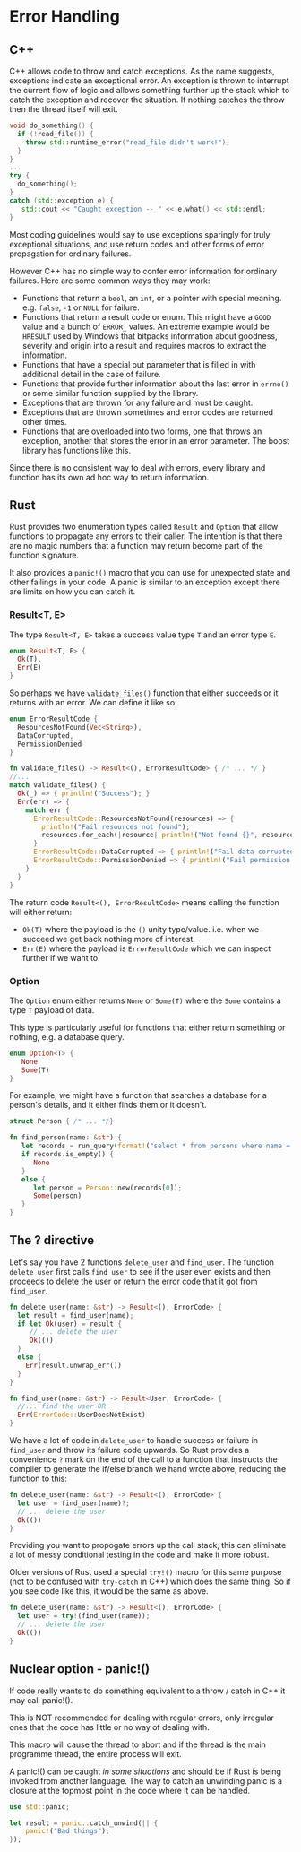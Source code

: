 # Error Handling

## C++

C++ allows code to throw and catch exceptions. As the name suggests, exceptions indicate an exceptional error. An exception is thrown to interrupt the current flow of logic and allows something further up the stack which to catch the exception and recover the situation. If nothing catches the throw then the thread itself will exit.

```c++
void do_something() {
  if (!read_file()) {
    throw std::runtime_error("read_file didn't work!");
  }
}
...
try {
  do_something();
}
catch (std::exception e) {
   std::cout << "Caught exception -- " << e.what() << std::endl;
}
```

Most coding guidelines would say to use exceptions sparingly for truly exceptional situations, and use return codes and other forms of error propagation for ordinary failures.

However C++ has no simple way to confer error information for ordinary failures. Here are some common ways they may work:

* Functions that return a `bool`, an `int`, or a pointer with special meaning. e.g. `false`, `-1` or `NULL` for failure.
* Functions that return a result code or enum. This might have a `GOOD` value and a bunch of `ERROR_` values. An extreme example would be `HRESULT` used by Windows that bitpacks information about goodness, severity and origin into a result and requires macros to extract the information.
* Functions that have a special out parameter that is filled in with additional detail in the case of failure.
* Functions that provide further information about the last error in `errno()` or some similar function supplied by the library.
* Exceptions that are thrown for any failure and must be caught. 
* Exceptions that are thrown sometimes and error codes are returned other times.
* Functions that are overloaded into two forms, one that throws an exception, another that stores the error in an error parameter. The boost library has functions like this.

Since there is no consistent way to deal with errors, every library and function has its own ad hoc way to return information.

## Rust

Rust provides two enumeration types called `Result` and `Option` that allow functions to propagate any errors to their caller. The intention is that there are no magic numbers that a function may return become part of the function signature.

It also provides a `panic!()` macro that you can use for unexpected state and other failings in your code. A panic is similar to an exception except there are limits on how you can catch it.


### Result<T, E>

The type `Result<T, E>` takes a success value type `T` and an error type `E`.

```rust
enum Result<T, E> {
  Ok(T),
  Err(E)
}
```

So perhaps we have `validate_files()` function that either succeeds or it returns with an error. We can define it like so:

```rust
enum ErrorResultCode {
  ResourcesNotFound(Vec<String>),
  DataCorrupted,
  PermissionDenied
}

fn validate_files() -> Result<(), ErrorResultCode> { /* ... */ }
//...
match validate_files() {
  Ok(_) => { println!("Success"); }
  Err(err) => {
    match err {
      ErrorResultCode::ResourcesNotFound(resources) => {
        println!("Fail resources not found");
        resources.for_each(|resource| println!("Not found {}", resource));
      }
      ErrorResultCode::DataCorrupted => { println!("Fail data corrupted"); }
      ErrorResultCode::PermissionDenied => { println!("Fail permission denied"); }
    }
  }
}

```

The return code `Result<(), ErrorResultCode>` means calling the function will either return:

* `Ok(T)` where the payload is the `()` unity type/value. i.e. when we succeed we get back nothing more of interest.
* `Err(E)` where the payload is `ErrorResultCode` which we can inspect further if we want to.

### Option<T>

The `Option` enum either returns `None` or `Some(T)` where the `Some` contains a type `T` payload of data.

This type is particularly useful for functions that either return something or nothing, e.g. a database query.

```rust
enum Option<T> {
   None
   Some(T)
}
```

For example, we might have a function that searches a database for a person's details, and it either finds them or it doesn't.

```rust
struct Person { /* ... */}

fn find_person(name: &str) {
   let records = run_query(format!("select * from persons where name = {}", sanitize_name(name)));
   if records.is_empty() {
      None
   }
   else {
      let person = Person::new(records[0]);
      Some(person)
   }
}
```

## The ? directive

Let's say you have 2 functions `delete_user` and `find_user`. The function `delete_user` first calls `find_user` to see if the user even exists and then proceeds to delete the user or return the error code that it got from `find_user`.

```rust
fn delete_user(name: &str) -> Result<(), ErrorCode> {
  let result = find_user(name);
  if let Ok(user) = result {
     // ... delete the user
     Ok(())
  }
  else {
    Err(result.unwrap_err())
  }
}

fn find_user(name: &str) -> Result<User, ErrorCode> {
  //... find the user OR
  Err(ErrorCode::UserDoesNotExist)
}
```

We have a lot of code in `delete_user` to handle success or failure in `find_user` and throw its failure code upwards. So Rust provides a convenience `?` mark on the end of the call to a function that instructs the compiler to generate the if/else branch we hand wrote above, reducing the function to this:

```rust
fn delete_user(name: &str) -> Result<(), ErrorCode> {
  let user = find_user(name)?;
  // ... delete the user
  Ok(())
}
```

Providing you want to propogate errors up the call stack, this can eliminate a lot of messy conditional testing in the code and make it more robust.

Older versions of Rust used a special `try!()` macro for this same purpose (not to be confused with `try-catch` in C++) which does the same thing. So if you see code like this, it would be the same as above.

```rust
fn delete_user(name: &str) -> Result<(), ErrorCode> {
  let user = try!(find_user(name));
  // ... delete the user
  Ok(())
}
```

## Nuclear option - panic!\(\)

If code really wants to do something equivalent to a throw / catch in C++ it may call panic!\(\).

This is NOT recommended for dealing with regular errors, only irregular ones that the code has little or no way of dealing with.

This macro will cause the thread to abort and if the thread is the main programme thread, the entire process will exit.

A panic!\(\) can be caught _in some situations_ and should be if Rust is being invoked from another language. The way to catch an unwinding panic is a closure at the topmost point in the code where it can be handled.

```rust
use std::panic;

let result = panic::catch_unwind(|| {
    panic!("Bad things");
});
```
